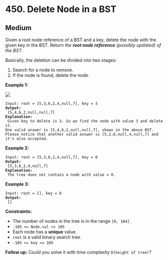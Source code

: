 # 450. Delete Node in a BST

## Medium



Given a root node reference of a BST and a key, delete the node with the given key in the BST. Return _the **root node reference** (possibly updated) of the BST_.

Basically, the deletion can be divided into two stages:

1. Search for a node to remove.
2. If the node is found, delete the node.

&#x20;

**Example 1:**

![](https://assets.leetcode.com/uploads/2020/09/04/del\_node\_1.jpg)

<pre><code>Input: root = [5,3,6,2,4,null,7], key = 3
<strong>Output:
</strong> [5,4,6,2,null,null,7]
<strong>Explanation:
</strong> Given key to delete is 3. So we find the node with value 3 and delete it.
One valid answer is [5,4,6,2,null,null,7], shown in the above BST.
Please notice that another valid answer is [5,2,6,null,4,null,7] and it's also accepted.
</code></pre>

**Example 2:**

<pre><code>Input: root = [5,3,6,2,4,null,7], key = 0
<strong>Output:
</strong> [5,3,6,2,4,null,7]
<strong>Explanation:
</strong> The tree does not contain a node with value = 0.
</code></pre>

**Example 3:**

<pre><code>Input: root = [], key = 0
<strong>Output:
</strong> []
</code></pre>

&#x20;

**Constraints:**

* The number of nodes in the tree is in the range `[0, 104]`.
* `-105 <= Node.val <= 105`
* Each node has a **unique** value.
* `root` is a valid binary search tree.
* `-105 <= key <= 105`

&#x20;

**Follow up:** Could you solve it with time complexity `O(height of tree)`?
